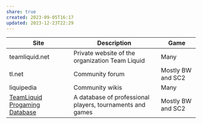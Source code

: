 ```yaml
---
share: true
created: 2023-09-05T16:17
updated: 2023-12-23T22:29
---
```

| Site                                                                                  | Description                                               | Game              |
| ------------------------------------------------------------------------------------- | --------------------------------------------------------- | ----------------- |
| teamliquid.net                                                                        | Private website of the organization Team Liquid           | Many              |
| tl.net                                                                                | Community forum                                           | Mostly BW and SC2 |
| liquipedia                                                                            | Community wikis                                           | Many              |
| [TeamLiquid Progaming Database](https://tl.net/tlpd/ "TeamLiquid Progaming Database") | A database of professional players, tournaments and games | Mostly BW and SC2 |

